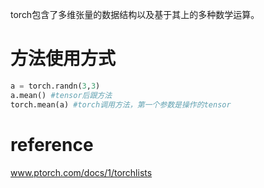 torch包含了多维张量的数据结构以及基于其上的多种数学运算。

# 方法使用方式

 ```py
 a = torch.randn(3,3)
 a.mean() #tensor后跟方法
 torch.mean(a) #torch调用方法，第一个参数是操作的tensor
 
 ```

# reference
www.ptorch.com/docs/1/torchlists
